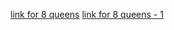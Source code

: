 [link for 8 queens](https://codeahoy.com/learn/recursion/ch10/)
[link for 8 queens - 1](https://www.deepnet42.com/post/2022/02/26/eight-queens-puzzle/)